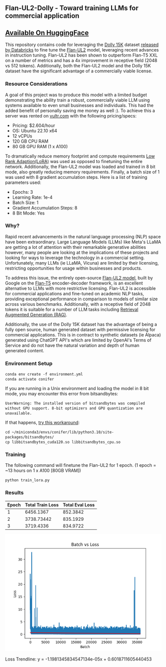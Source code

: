 ## Flan-UL2-Dolly - Toward training LLMs for commercial application
## [Available On HuggingFace](https://huggingface.co/coniferlabs/flan-ul2-dolly-lora)

This repository contains code for leveraging the [Dolly 15K](https://github.com/databrickslabs/dolly/tree/master/data) dataset [released by Databricks](https://github.com/databrickslabs/dolly/tree/master/data) to fine tune the [Flan-UL2](https://huggingface.co/google/flan-ul2) model, leveraging recent advances in instruction tuning. Flan-UL2 has been shown to outperform Flan-T5 XXL on a number of metrics and has a 4x improvement in receptive field (2048 vs 512 tokens). Additionally, both the Flan-UL2 model and the Dolly 15K dataset have the significant advantage of a commercially viable license.

### Resource Considerations

A goal of this project was to produce this model with a limited budget demonstrating the ability train a robust, commercially viable LLM using systems available to even small businesses and individuals. This had the added benefit of personally saving me money as well :). To achieve this a server was rented on [vultr.com](vultr.com) with the following pricing/specs:
- Pricing: $2.604/hour
- OS: Ubuntu 22.10 x64
- 12 vCPUs
- 120 GB CPU RAM
- 80 GB GPU RAM (1 x A100)

To dramatically reduce memory footprint and compute requirements [Low Rank Adaption(LoRA)](https://huggingface.co/docs/diffusers/training/lora) was used as opposed to finetuning the entire network. Additionally, the Flan-UL2 model was loaded and trained in 8 bit mode, also greatly reducing memory requirements. Finally, a batch size of 1 was used with 8 gradient accumulation steps. Here is a list of training parameters used:
- Epochs: 3
- Learning Rate: 1e-4
- Batch Size: 1
- Gradient Accumulation Steps: 8
- 8 Bit Mode: Yes

### Why?

Rapid recent advancements in the natural language processing (NLP) space have been extraordinary. Large Language Models (LLMs) like Meta's LLaMA are getting a lot of attention with their remarkable generative abilities however, many people are looking at the implications of these projects and looking for ways to leverage the technology in a commercial setting. Unfortunately, many LLMs (ie LLaMA, Vicuna) are limited by their licensing, restricting opportunities for usage within businesses and products.

To address this issue, the entirely open-source [Flan-UL2 model](https://huggingface.co/google/flan-ul2), built by Google on the [Flan-T5](https://arxiv.org/abs/2210.11416) encoder-decoder framework, is an excellent alternative to LLMs with more restrictive licensing. Flan-UL2 is accessible for commercial applications and fine-tuned on academic NLP tasks, providing exceptional performance in comparison to models of similar size across various benchmarks. Additionally, with a receptive field of 2048 tokens it is suitable for a number of LLM tasks including [Retrieval Augmented Generation (RAG)](https://arxiv.org/abs/2005.11401).

Additionally, the use of the Dolly 15K dataset has the advantage of being a fully open source, human generated dataset with permissive licensing for commercial applications. This is in contract to synthetic datasets (ie Alpaca) generated using ChatGPT API's which are limited by OpenAI's Terms of Service and do not have the natural variation and depth of human generated content.


### Environment Setup

```
conda env create -f environment.yml
conda activate conifer
```

If you are running in a Unix environment and loading the model in 8 bit mode, you may encounter this error from bitsandbytes:

```
UserWarning: The installed version of bitsandbytes was compiled without GPU support. 8-bit optimizers and GPU quantization are unavailable.
```

 If that happens, [try this workaround](https://github.com/TimDettmers/bitsandbytes/issues/156#issuecomment-1462329713):

```
cd ~/miniconda3/envs/conifer/lib/python3.10/site-packages/bitsandbytes/
cp libbitsandbytes_cuda120.so libbitsandbytes_cpu.so
```

### Training

The following command will finetune the Flan-UL2 for 1 epoch. (1 epoch = ~13 hours on 1 x A100 [80GB VRAM])

```
python train_lora.py
```

### Results

| Epoch | Total Train Loss | Total Eval Loss  |
|-------|------------------|------------------|
| 1     | 6456.1367        |  852.3842        |
| 2     | 3738.73442       |  835.1929        |
| 3     | 3719.4336        |  834.9722        |

![image](assets/training_loss.png)

Loss Trendline: y = -1.1981345834547134e-05x + 0.6018711605440453
